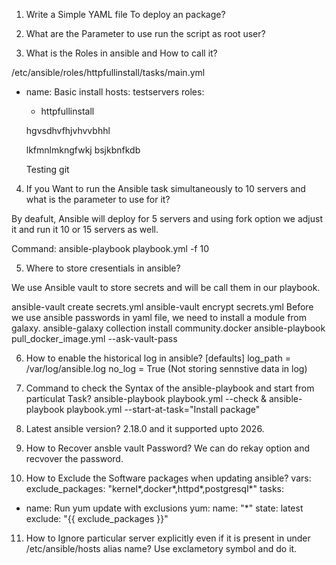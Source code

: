 1. Write a Simple YAML file To deploy an package?

2. What are the Parameter to use run the script as root user?

3. What is the Roles in ansible and How to call it?

/etc/ansible/roles/httpfullinstall/tasks/main.yml

- name: Basic install
  hosts: testservers
  roles:
   - httpfullinstall



   hgvsdhvfhjvhvvbhhl

   lkfmnlmkngfwkj bsjkbnfkdb

   Testing git

4. If you Want to run the Ansible task simultaneously to 10 servers and what is the parameter to use for it?

By deafult, Ansible will deploy for 5 servers and using fork option we adjust it and run it 10 or 15 servers as well. 

Command: ansible-playbook playbook.yml -f 10

5. Where to store cresentials in ansible?

We use Ansible vault to store secrets and will be call them in our playbook.

ansible-vault create secrets.yml 
ansible-vault encrypt secrets.yml
Before we use ansible passwords in yaml file, we need to install a module from galaxy.
ansible-galaxy collection install community.docker
ansible-playbook pull_docker_image.yml --ask-vault-pass

6. How to enable the historical log in ansible?
[defaults]
log_path = /var/log/ansible.log
no_log = True (Not storing sennstive data in log)

7. Command to check the Syntax of the ansible-playbook and start from particulat Task?
ansible-playbook playbook.yml --check & ansible-playbook playbook.yml --start-at-task="Install package"

8. Latest ansible version?
2.18.0 and it supported upto 2026.

9. How to Recover ansble vault Password?
We can do rekay option and recvover the password.

10. How to Exclude the Software packages when updating ansible?
vars:
  exclude_packages: "kernel*,docker*,httpd*,postgresql*"
tasks:
  - name: Run yum update with exclusions
    yum:
      name: "*"
      state: latest
      exclude: "{{ exclude_packages }}"

11. How to Ignore particular server explicitly even if it is present in under /etc/ansible/hosts alias name?
Use exclametory symbol and do it.
